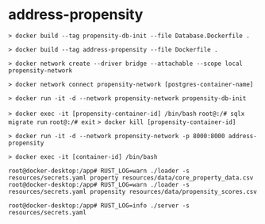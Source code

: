 # address-propensity

`> docker build --tag propensity-db-init --file Database.Dockerfile .`

`> docker build --tag address-propensity --file Dockerfile .`

`> docker network create --driver bridge --attachable --scope local propensity-network`

`> docker network connect propensity-network [postgres-container-name]`

`> docker run -it -d --network propensity-network propensity-db-init`

`> docker exec -it [propensity-container-id] /bin/bash`
`root@:/# sqlx migrate run`
`root@:/# exit`
`> docker kill [propensity-container-id]`

`> docker run -it -d --network propensity-network -p 8000:8000 address-propensity`

`> docker exec -it [container-id] /bin/bash`


`root@docker-desktop:/app# RUST_LOG=warn ./loader -s resources/secrets.yaml property resources/data/core_property_data.csv`
`root@docker-desktop:/app# RUST_LOG=warn ./loader -s resources/secrets.yaml propensity resources/data/propensity_scores.csv`

`root@docker-desktop:/app# RUST_LOG=info ./server -s resources/secrets.yaml`

